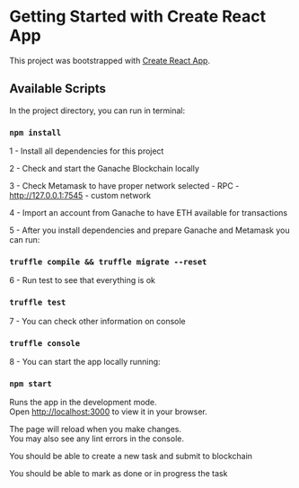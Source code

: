 # Getting Started with Create React App

This project was bootstrapped with [Create React App](https://github.com/facebook/create-react-app).

## Available Scripts

In the project directory, you can run in terminal:

### `npm install`

1 - Install all dependencies for this project

2 - Check and start the Ganache Blockchain locally

3 - Check Metamask to have proper network selected - RPC - http://127.0.0.1:7545 - custom network

4 - Import an account from Ganache to have ETH available for transactions

5 - After you install dependencies and prepare Ganache and Metamask you can run:

### `truffle compile && truffle migrate --reset`

6 - Run test to see that everything is ok

### `truffle test`

7 - You can check other information on console

### `truffle console`

8 - You can start the app locally running:

### `npm start`

Runs the app in the development mode.\
Open [http://localhost:3000](http://localhost:3000) to view it in your browser.

The page will reload when you make changes.\
You may also see any lint errors in the console.

You should be able to create a new task and submit to blockchain

You should be able to mark as done or in progress the task
